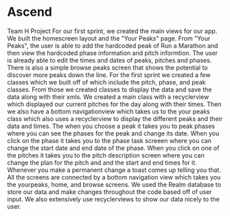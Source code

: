 # Ascend
Team H Project
  For our first sprint, we created the main views for our app. We built the homescreen layout and the "Your Peaks" page. From "Your Peaks", the user is able to add the hardcoded peak of Run a Marathon and then view the hardcoded phase information and pitch informtion. The user is already able to edit the times and dates of peaks, pitches and phases. There is also a simple browse peaks screen that shows the potential to discover more peaks down the line. For the first sprint we created a few classes which we built off of which include the pitch, phase, and peak classes. From those we created classes to display the data and save the data along with their xmls. We created a main class with a recyclerview which displayed our current pitches for the day along with their times. Then we also have a bottom navigationview which takes us to the your peaks class which also uses a recyclerview to display the different peaks and their data and times. The when you choose a peak it takes you to peak phases where you can see the phases for the peak and change its date. When you click on the phase it takes you to the phase task screeen where you can change the start date and end date of the phase. When you click on one of the pitches it takes you to the pitch description screen where you can change the plan for the pitch and and the start and end times for it. Whenever you make a permanent change a toast comes up telling you that. All the screens are connected by a bottom navigation view which takes you the yourpeaks, home, and browse screens. We used the Realm database to store our data and make changes throughout the code based off of user input. We also extensively use recyclerviews to show our data nicely to the user.
